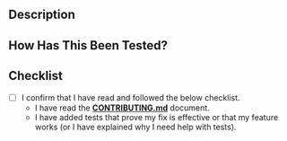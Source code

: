 ## Description

<!-- Please include a summary of the change and which issue it fixes. -->

## How Has This Been Tested?

<!--
Please describe how you tested your changes.
- Did you add new unit tests?
- Did you test it manually in a local project?
- Is this a documentation change that doesn't require testing?

If you're not sure how to write tests, please don't worry! Just explain what you've changed, and we'll help you out.
-->

## Checklist

- [ ] I confirm that I have read and followed the below checklist.
  - I have read the [**CONTRIBUTING.md**](CONTRIBUTING.md) document.
  - I have added tests that prove my fix is effective or that my feature works (or I have explained why I need help with tests).
